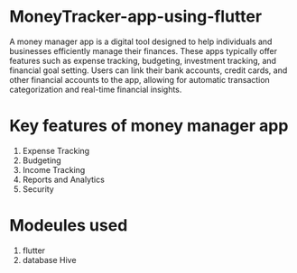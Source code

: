 # MoneyTracker-app-using-flutter
A money manager app is a digital tool designed to help individuals and businesses efficiently manage their finances. These apps typically offer features such as expense tracking, budgeting, investment tracking, and financial goal setting. Users can link their bank accounts, credit cards, and other financial accounts to the app, allowing for automatic transaction categorization and real-time financial insights.
# Key features of money manager app
1. Expense Tracking
2. Budgeting
3. Income Tracking
4. Reports and Analytics
5. Security
# Modeules used
1. flutter
2. database Hive
   
